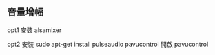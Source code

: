 音量增幅
---
opt1
	安裝 alsamixer

opt2
	安裝
		sudo apt-get install pulseaudio pavucontrol
	開啟
		pavucontrol